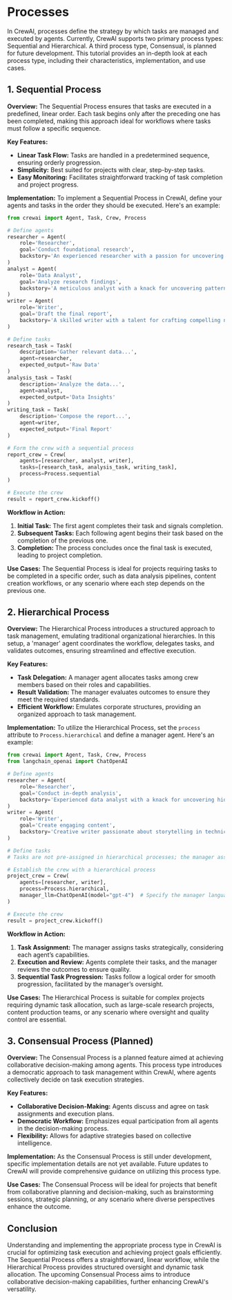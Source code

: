 # Processes 

In CrewAI, processes define the strategy by which tasks are managed and executed by agents. Currently, CrewAI supports two primary process types: Sequential and Hierarchical. A third process type, Consensual, is planned for future development. This tutorial provides an in-depth look at each process type, including their characteristics, implementation, and use cases.

## 1. Sequential Process

**Overview:**
The Sequential Process ensures that tasks are executed in a predefined, linear order. Each task begins only after the preceding one has been completed, making this approach ideal for workflows where tasks must follow a specific sequence.

**Key Features:**
- **Linear Task Flow:** Tasks are handled in a predetermined sequence, ensuring orderly progression.
- **Simplicity:** Best suited for projects with clear, step-by-step tasks.
- **Easy Monitoring:** Facilitates straightforward tracking of task completion and project progress.

**Implementation:**
To implement a Sequential Process in CrewAI, define your agents and tasks in the order they should be executed. Here's an example:

```python
from crewai import Agent, Task, Crew, Process

# Define agents
researcher = Agent(
    role='Researcher',
    goal='Conduct foundational research',
    backstory='An experienced researcher with a passion for uncovering insights'
)
analyst = Agent(
    role='Data Analyst',
    goal='Analyze research findings',
    backstory='A meticulous analyst with a knack for uncovering patterns'
)
writer = Agent(
    role='Writer',
    goal='Draft the final report',
    backstory='A skilled writer with a talent for crafting compelling narratives'
)

# Define tasks
research_task = Task(
    description='Gather relevant data...',
    agent=researcher,
    expected_output='Raw Data'
)
analysis_task = Task(
    description='Analyze the data...',
    agent=analyst,
    expected_output='Data Insights'
)
writing_task = Task(
    description='Compose the report...',
    agent=writer,
    expected_output='Final Report'
)

# Form the crew with a sequential process
report_crew = Crew(
    agents=[researcher, analyst, writer],
    tasks=[research_task, analysis_task, writing_task],
    process=Process.sequential
)

# Execute the crew
result = report_crew.kickoff()
```

**Workflow in Action:**
1. **Initial Task:** The first agent completes their task and signals completion.
2. **Subsequent Tasks:** Each following agent begins their task based on the completion of the previous one.
3. **Completion:** The process concludes once the final task is executed, leading to project completion.

**Use Cases:**
The Sequential Process is ideal for projects requiring tasks to be completed in a specific order, such as data analysis pipelines, content creation workflows, or any scenario where each step depends on the previous one.

## 2. Hierarchical Process

**Overview:**
The Hierarchical Process introduces a structured approach to task management, emulating traditional organizational hierarchies. In this setup, a 'manager' agent coordinates the workflow, delegates tasks, and validates outcomes, ensuring streamlined and effective execution.

**Key Features:**
- **Task Delegation:** A manager agent allocates tasks among crew members based on their roles and capabilities.
- **Result Validation:** The manager evaluates outcomes to ensure they meet the required standards.
- **Efficient Workflow:** Emulates corporate structures, providing an organized approach to task management.

**Implementation:**
To utilize the Hierarchical Process, set the `process` attribute to `Process.hierarchical` and define a manager agent. Here's an example:

```python
from crewai import Agent, Task, Crew, Process
from langchain_openai import ChatOpenAI

# Define agents
researcher = Agent(
    role='Researcher',
    goal='Conduct in-depth analysis',
    backstory='Experienced data analyst with a knack for uncovering hidden trends.'
)
writer = Agent(
    role='Writer',
    goal='Create engaging content',
    backstory='Creative writer passionate about storytelling in technical domains.'
)

# Define tasks
# Tasks are not pre-assigned in hierarchical processes; the manager assigns them dynamically

# Establish the crew with a hierarchical process
project_crew = Crew(
    agents=[researcher, writer],
    process=Process.hierarchical,
    manager_llm=ChatOpenAI(model="gpt-4")  # Specify the manager language model
)

# Execute the crew
result = project_crew.kickoff()
```

**Workflow in Action:**
1. **Task Assignment:** The manager assigns tasks strategically, considering each agent’s capabilities.
2. **Execution and Review:** Agents complete their tasks, and the manager reviews the outcomes to ensure quality.
3. **Sequential Task Progression:** Tasks follow a logical order for smooth progression, facilitated by the manager’s oversight.

**Use Cases:**
The Hierarchical Process is suitable for complex projects requiring dynamic task allocation, such as large-scale research projects, content production teams, or any scenario where oversight and quality control are essential.

## 3. Consensual Process (Planned)

**Overview:**
The Consensual Process is a planned feature aimed at achieving collaborative decision-making among agents. This process type introduces a democratic approach to task management within CrewAI, where agents collectively decide on task execution strategies.

**Key Features:**
- **Collaborative Decision-Making:** Agents discuss and agree on task assignments and execution plans.
- **Democratic Workflow:** Emphasizes equal participation from all agents in the decision-making process.
- **Flexibility:** Allows for adaptive strategies based on collective intelligence.

**Implementation:**
As the Consensual Process is still under development, specific implementation details are not yet available. Future updates to CrewAI will provide comprehensive guidance on utilizing this process type.

**Use Cases:**
The Consensual Process will be ideal for projects that benefit from collaborative planning and decision-making, such as brainstorming sessions, strategic planning, or any scenario where diverse perspectives enhance the outcome.

## Conclusion

Understanding and implementing the appropriate process type in CrewAI is crucial for optimizing task execution and achieving project goals efficiently. The Sequential Process offers a straightforward, linear workflow, while the Hierarchical Process provides structured oversight and dynamic task allocation. The upcoming Consensual Process aims to introduce collaborative decision-making capabilities, further enhancing CrewAI's versatility.
